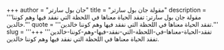 +++
author = "جان بول سارتر"
title = "مقولة جان بول سارتر"
description = '''مقولة جان بول سارتر: تفقد الحياة معناها في اللحظة التي نفقد فيها وهم كوننا خالدين.'''
quote = '''تفقد الحياة معناها في اللحظة التي نفقد فيها وهم كوننا خالدين.'''
slug = '''تفقد-الحياة-معناها-في-اللحظة-التي-نفقد-فيها-وهم-كوننا-خالدين'''
+++
تفقد الحياة معناها في اللحظة التي نفقد فيها وهم كوننا خالدين.

